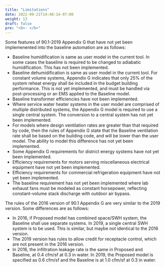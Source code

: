 ```yaml
---
title: "Limitations"
date: 2022-09-21T14:48:14-07:00
weight: 13
draft: false
pre: "<b>- </b>"
---
```


Some features of 90.1-2019 Appendix G that have not yet been implemenented into the baseline automation are as follows:
- Baseline humidification is same as user model in the current tool. In some cases the baseline is required to be changed to adiabatic humidification. This has not been implemented.
- Baseline dehumidification is same as user model in the current tool. For constant volume systems, Appendix G indicates that only 25% of the system reheat energy shall be included in the budget building performance. This is not yet implemented, and must be handled via post-processing or an EMS applied to the Baseline model.
- Baseline transformer efficiencies have not been implemented.
- Where service water heater systems in the user model are comprised of multiple distributed systems, the Appendix G model is required to use a single central system. The conversion to a central system has not yet been implemented.
- For models where design ventilation rates are greater than that required by code, then the rules of Appendix G state that the Baseline ventilation rate shall be based on the building code, and will be lower than the user model. The ability to model this difference has not yet been implemented.
- Some Appendix G requirements for district energy systems have not yet been implemented.
- Efficiency requirements for motors serving miscellaneous electrical equipment have not yet been implemented.
- Efficiency requirements for commercial refrigeration equipment have not yet been implemented.
- The baseline requirement has not yet been implemented where lab exhaust fans must be modeled as constant horsepower, reflecting constant-volume stack discharge with outdoor air bypass.

The rules of the 2016 version of 90.1 Appendix G are very similar to the 2019 version. Some differences are as follows:
- In 2016, if Proposed model has combined space/SWH system, the Baseline shall use separate systems. In 2019, a single central SWH system is to be used. This is similar, but maybe not identical to the 2016 version.
- The 2019 version has rules to allow credit for receptacle control, which are not present in the 2016 version.
- In 2016, the infiltration leakage rate is the same in Proposed and Baseline, at 0.4 cfm/sf at 0.3 in water. In 2019, the Proposed model is specified as 0.6 cfm/sf and the Baseline is at 1.0 cfm/sf at 0.3 in water.
